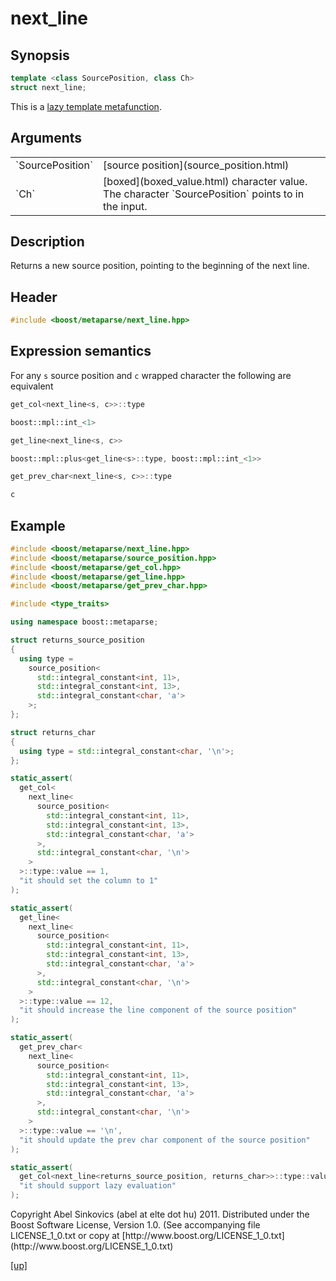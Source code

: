# next_line

## Synopsis

```cpp
template <class SourcePosition, class Ch>
struct next_line;
```

This is a [lazy template metafunction](lazy_metafunction.html).

## Arguments

<table cellpadding='0' cellspacing='0'>
  <tr>
    <td>`SourcePosition`</td>
    <td>[source position](source_position.html)</td>
  </tr>
  <tr>
    <td>`Ch`</td>
    <td>
      [boxed](boxed_value.html) character value. The character `SourcePosition`
      points to in the input.
    </td>
  </tr>
</table>

## Description

Returns a new source position, pointing to the beginning of the next line.

## Header

```cpp
#include <boost/metaparse/next_line.hpp>
```

## Expression semantics

For any `s` source position and `c` wrapped character the following are
equivalent

```cpp
get_col<next_line<s, c>>::type

boost::mpl::int_<1>
```

```cpp
get_line<next_line<s, c>>

boost::mpl::plus<get_line<s>::type, boost::mpl::int_<1>>
```

```cpp
get_prev_char<next_line<s, c>>::type

c
```

## Example

```cpp
#include <boost/metaparse/next_line.hpp>
#include <boost/metaparse/source_position.hpp>
#include <boost/metaparse/get_col.hpp>
#include <boost/metaparse/get_line.hpp>
#include <boost/metaparse/get_prev_char.hpp>

#include <type_traits>

using namespace boost::metaparse;

struct returns_source_position
{
  using type =
    source_position<
      std::integral_constant<int, 11>,
      std::integral_constant<int, 13>,
      std::integral_constant<char, 'a'>
    >;
};

struct returns_char
{
  using type = std::integral_constant<char, '\n'>;
};

static_assert(
  get_col<
    next_line<
      source_position<
        std::integral_constant<int, 11>,
        std::integral_constant<int, 13>,
        std::integral_constant<char, 'a'>
      >,
      std::integral_constant<char, '\n'>
    >
  >::type::value == 1,
  "it should set the column to 1"
);

static_assert(
  get_line<
    next_line<
      source_position<
        std::integral_constant<int, 11>,
        std::integral_constant<int, 13>,
        std::integral_constant<char, 'a'>
      >,
      std::integral_constant<char, '\n'>
    >
  >::type::value == 12,
  "it should increase the line component of the source position"
);

static_assert(
  get_prev_char<
    next_line<
      source_position<
        std::integral_constant<int, 11>,
        std::integral_constant<int, 13>,
        std::integral_constant<char, 'a'>
      >,
      std::integral_constant<char, '\n'>
    >
  >::type::value == '\n',
  "it should update the prev char component of the source position"
);

static_assert(
  get_col<next_line<returns_source_position, returns_char>>::type::value == 1,
  "it should support lazy evaluation"
);
```

<p class="copyright">
Copyright Abel Sinkovics (abel at elte dot hu) 2011.
Distributed under the Boost Software License, Version 1.0.
(See accompanying file LICENSE_1_0.txt or copy at
[http://www.boost.org/LICENSE_1_0.txt](http://www.boost.org/LICENSE_1_0.txt)
</p>

[[up]](reference.html)

